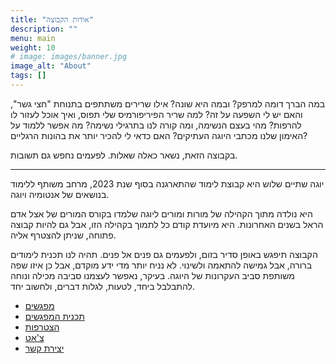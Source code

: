 ```yaml
---
title: "אודות הקבוצה"
description: ""
menu: main
weight: 10
# image: images/banner.jpg
image_alt: "About"
tags: []
---
```


במה הברך דומה למרפק? ובמה היא שונה? אילו שרירים משתתפים בתנוחת "חצי גשר", והאם יש לי השפעה על זה? למה שריר הפיריפורמיס שלי תפוס, ואיך אוכל לעזור לו להרפות? מהי בעצם הנשימה, ומה קורה לנו בתרגילי נשימה? מה אפשר ללמוד על האימון שלנו מכתבי היוגה העתיקים? האם כדאי לי להכיר יותר את בהונות הרגליים?

בקבוצה הזאת, נשאר כאלה שאלות. לפעמים נחפש גם תשובות.

-----------

יוגה שתיים שלוש היא קבוצת לימוד שהתארגנה בסוף שנת 2023, מרחב משותף ללימוד בנושאים של אנטומיה ויוגה. 

היא נולדה מתוך הקהילה של מורות ומורים ליוגה שלמדו בקורס המורים של אצל אדם הראל בשנים האחרונות. היא מיועדת קודם כל לתמוך בקהילה הזו, אבל גם להיות קבוצה פתוחה, שניתן להצטרף אליה.

הקבוצה תיפגש באופן סדיר בזום, ולפעמים גם פנים אל פנים. תהיה לנו תכנית לימודים ברורה, אבל גמישה להתאמה ולשינוי. לא נניח יותר מדי ידע מוקדם, אבל כן איזו שפה משותפת סביב העקרונות של היוגה. בעיקר, נאפשר לעצמנו סביבה מכילה ונוחה להתבלבל ביחד, לטעות, לגלות דברים, ולחשוב יחד.

* [מפגשים](../meetings)
* [תכנית המפגשים](../plan)
* [הצטרפות](../joining)
* [צ'אט](../chat)
* [יצירת קשר](../contact)

